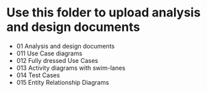 # Use this folder to upload analysis and design documents

* 01 Analysis and design documents
* 011 Use Case diagrams
* 012 Fully dressed Use Cases
* 013 Activity diagrams with swim-lanes
* 014 Test Cases
* 015 Entity Relationship Diagrams
